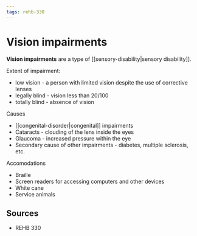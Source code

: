 ```yaml
---
tags: rehb-330
---
```


# Vision impairments

**Vision impairments** are a type of [[sensory-disability|sensory disability]].

Extent of impairment:

- low vision - a person with limited vision despite the use of corrective lenses
- legally blind - vision less than 20/100
- totally blind - absence of vision

Causes

- [[congenital-disorder|congenital]] impairments
- Cataracts - clouding of the lens inside the eyes
- Glaucoma - increased pressure within the eye
- Secondary cause of other impairments - diabetes, multiple sclerosis, etc.

Accomodations

- Braille
- Screen readers for accessing computers and other devices
- White cane
- Service animals

## Sources

- REHB 330
